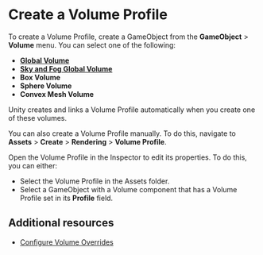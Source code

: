 # Create a Volume Profile

To create a Volume Profile, create a GameObject from the **GameObject** > **Volume** menu. You can select one of the following:

- [**Global Volume**](understand-volumes.md)
- [**Sky and Fog Global Volume**](visual-environment-volume-override-reference.md)
- **Box Volume**
- **Sphere Volume**
- **Convex Mesh Volume**

Unity creates and links a Volume Profile automatically when you create one of these volumes.

You can also create a Volume Profile manually. To do this, navigate to **Assets** > **Create** > **Rendering** > **Volume Profile**.

Open the Volume Profile in the Inspector to edit its properties.  To do this, you can either:

- Select the Volume Profile in the Assets folder.
- Select a GameObject with a Volume component that has a Volume Profile set in its **Profile** field.

## Additional resources

- [Configure Volume Overrides](configure-volume-overrides.md)
